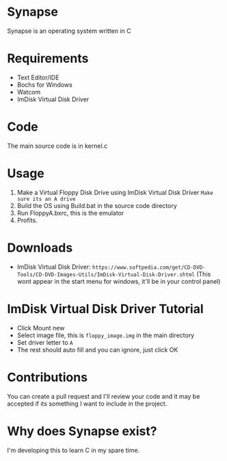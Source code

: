 # Synapse
Synapse is an operating system written in C
# Requirements
* Text Editor/IDE
* Bochs for Windows
* Watcom
* ImDisk Virtual Disk Driver
# Code
The main source code is in kernel.c
# Usage 
1. Make a Virtual Floppy Disk Drive using ImDisk Virtual Disk Driver `Make sure its an A drive`
2. Build the OS using Build.bat in the source code directory
3. Run FloppyA.bxrc, this is the emulator 
4. Profits.
# Downloads
* ImDisk Virtual Disk Driver: `https://www.softpedia.com/get/CD-DVD-Tools/CD-DVD-Images-Utils/ImDisk-Virtual-Disk-Driver.shtml`
(This wont appear in the start menu for windows, it'll be in your control panel)
# ImDisk Virtual Disk Driver Tutorial
* Click Mount new
* Select image file, this is `floppy_image.img` in the main directory
* Set driver letter to `A`
* The rest should auto fill and you can ignore, just click OK
# Contributions
You can create a pull request and I'll review your code and it may be accepted if its something I want to include in the project.
# Why does Synapse exist?
I'm developing this to learn C in my spare time.

